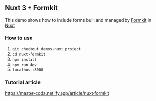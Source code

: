 ## Nuxt 3 + Formkit
This demo shows how to include forms built and managed by [Formkit](https://formkit.com/) in [Nuxt](https://nuxt.com/)

### How to use
1. `git checkout demos-nuxt project`
2. `cd nuxt-formkit`
3. `npm install`
4. `npm run dev` 
5. `localhost:3000` 

### Tutorial article
https://master-coda.netlify.app/article/nuxt-formkit